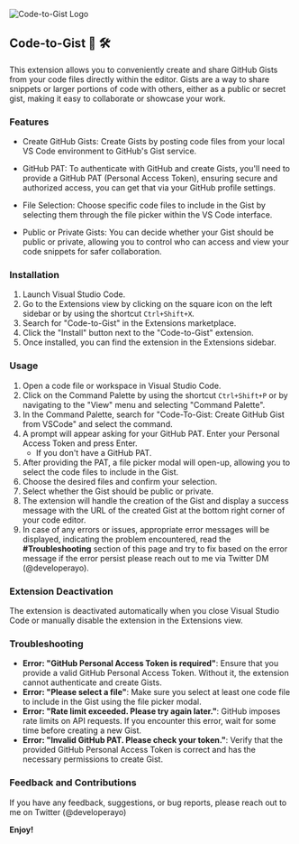 ![Code-to-Gist Logo](https://i.ibb.co/JzGq3YD/Code-To-Gist-logos-copy.jpg)

## Code-to-Gist 🤖 🛠️

This extension allows you to conveniently create and share GitHub Gists from your code files directly within the editor. Gists are a way to share snippets or larger portions of code with others, either as a public or secret gist, making it easy to collaborate or showcase your work.

### Features
- Create GitHub Gists: Create Gists by posting code files from your local VS Code environment to GitHub's Gist service.

- GitHub PAT: To authenticate with GitHub and create Gists, you'll need to provide a GitHub PAT (Personal Access Token), ensuring secure and authorized access, you can get that via your GitHub profile settings.

- File Selection: Choose specific code files to include in the Gist by selecting them through the file picker within the VS Code interface.

- Public or Private Gists: You can decide whether your Gist should be public or private, allowing you to control who can access and view your code snippets for safer collaboration.

### Installation
1. Launch Visual Studio Code.
2. Go to the Extensions view by clicking on the square icon on the left sidebar or by using the shortcut `Ctrl+Shift+X`.
3. Search for "Code-to-Gist" in the Extensions marketplace.
4. Click the "Install" button next to the "Code-to-Gist" extension.
5. Once installed, you can find the extension in the Extensions sidebar.

### Usage
1. Open a code file or workspace in Visual Studio Code.
2. Click on the Command Palette by using the shortcut `Ctrl+Shift+P` or by navigating to the "View" menu and selecting "Command Palette".
3. In the Command Palette, search for "Code-To-Gist: Create GitHub Gist from VSCode" and select the command.
4. A prompt will appear asking for your GitHub PAT. Enter your Personal Access Token and press Enter.
   - If you don't have a GitHub PAT.
5. After providing the PAT, a file picker modal will open-up, allowing you to select the code files to include in the Gist.
6. Choose the desired files and confirm your selection.
7. Select whether the Gist should be public or private.
8. The extension will handle the creation of the Gist and display a success message with the URL of the created Gist at the bottom right corner of your code editor.
9. In case of any errors or issues, appropriate error messages will be displayed, indicating the problem encountered, read the **#Troubleshooting** section of this page and try to fix based on the error message if the error persist please reach out to me via Twitter DM (@developerayo).

### Extension Deactivation
The extension is deactivated automatically when you close Visual Studio Code or manually disable the extension in the Extensions view.

### Troubleshooting
- **Error: "GitHub Personal Access Token is required"**: Ensure that you provide a valid GitHub Personal Access Token. Without it, the extension cannot authenticate and create Gists.
- **Error: "Please select a file"**: Make sure you select at least one code file to include in the Gist using the file picker modal.
- **Error: "Rate limit exceeded. Please try again later."**: GitHub imposes rate limits on API requests. If you encounter this error, wait for some time before creating a new Gist.
- **Error: "Invalid GitHub PAT. Please check your token."**: Verify that the provided GitHub Personal Access Token is correct and has the necessary permissions to create Gist.

### Feedback and Contributions
If you have any feedback, suggestions, or bug reports, please reach out to me on Twitter (@developerayo)

**Enjoy!**
